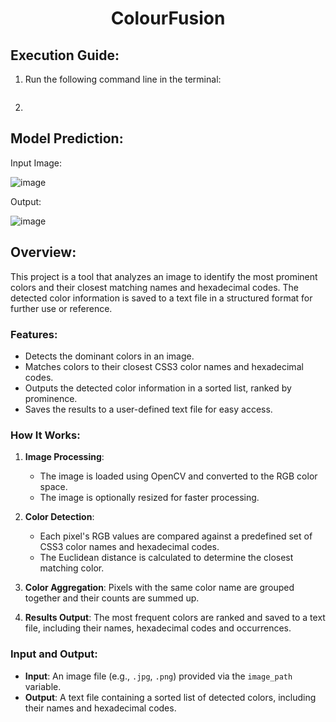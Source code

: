 <h1 align="center">ColourFusion</h1>


## Execution Guide:
1. Run the following command line in the terminal:
   ```

   ```

2. 

## Model Prediction:

Input Image:

![image](https://github.com/user-attachments/assets/4e995c47-7578-42b6-8e15-99101df42558)

Output:

![image](https://github.com/user-attachments/assets/0266ecad-91d6-409d-9586-53937cab4eee)

## Overview:
This project is a tool that analyzes an image to identify the most prominent colors and their closest matching names and hexadecimal codes. The detected color information is saved to a text file in a structured format for further use or reference.

### Features:
- Detects the dominant colors in an image.
- Matches colors to their closest CSS3 color names and hexadecimal codes.
- Outputs the detected color information in a sorted list, ranked by prominence.
- Saves the results to a user-defined text file for easy access.

### How It Works:
1. **Image Processing**:
   - The image is loaded using OpenCV and converted to the RGB color space.
   - The image is optionally resized for faster processing.

2. **Color Detection**:
   - Each pixel's RGB values are compared against a predefined set of CSS3 color names and hexadecimal codes.
   - The Euclidean distance is calculated to determine the closest matching color.

3. **Color Aggregation**: Pixels with the same color name are grouped together and their counts are summed up.

4. **Results Output**: The most frequent colors are ranked and saved to a text file, including their names, hexadecimal codes and occurrences.

### Input and Output:
- **Input**: An image file (e.g., `.jpg`, `.png`) provided via the `image_path` variable.
- **Output**: A text file containing a sorted list of detected colors, including their names and hexadecimal codes.
